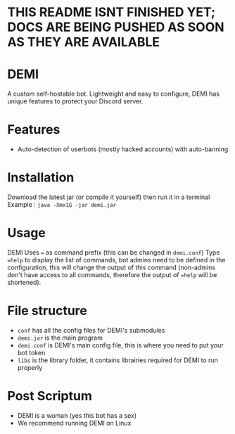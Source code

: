#
# THIS README ISNT FINISHED YET; DOCS ARE BEING PUSHED AS SOON AS THEY ARE AVAILABLE
#

# DEMI
A custom self-hostable bot. 
Lightweight and easy to configure, DEMI has unique features to protect your Discord server.


# Features
- Auto-detection of userbots (mostly hacked accounts) with auto-banning 


# Installation

Download the latest jar (or compile it yourself) then run it in a terminal
Example : `java -Xmx1G -jar demi.jar`


# Usage
DEMI Uses `=` as command prefix (this can be changed in `demi.conf`)
Type `=help` to display the list of commands, bot admins need to be defined in the configuration, this will change the output of this command (non-admins don't have access to all commands, therefore the output of `=help` will be shortened).


# File structure

- `conf` has all the config files for DEMI's submodules
- `demi.jar` is the main program
- `demi.conf` is DEMI's main config file, this is where you need to put your bot token
- `libs` is the library folder, it contains librairies required for DEMI to run properly


# Post Scriptum
- DEMI is a woman (yes this bot has a sex)
- We recommend running DEMI on Linux

